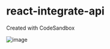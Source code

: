 # react-integrate-api
Created with CodeSandbox


![image](https://user-images.githubusercontent.com/50547453/182543966-3a14e34d-c811-4ec3-8288-53305c9c5ab0.png)
